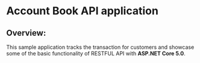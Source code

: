 # Account Book API application

## Overview:
This sample application tracks the transaction for customers and showcase some of the basic functionality of RESTFUL API with **ASP.NET Core 5.0**.
 
